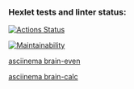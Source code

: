 ### Hexlet tests and linter status:
[![Actions Status](https://github.com/alinagaripova/frontend-project-44/workflows/hexlet-check/badge.svg)](https://github.com/alinagaripova/frontend-project-44/actions)

[![Maintainability](https://api.codeclimate.com/v1/badges/71a59670658b906bc583/maintainability)](https://codeclimate.com/github/alinagaripova/frontend-project-44/maintainability)

[asciinema brain-even](https://asciinema.org/a/Eyl8ldS1D5bM2kHEopzIDNF5E)

[asciinema brain-calc](https://asciinema.org/connect/5548a71f-ab52-4c83-b982-186b0bb8f841)